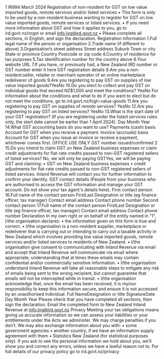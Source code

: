 1 IR994 March 2024 Registration of non-resident for GST on low value imported goods, remote services and/or listed services • This form is only to be used by a non-resident business wanting to register for GST on low value imported goods, remote services or listed services. • If you need more information about GST and how it applies to you, go to ird.govt.nz/nrgst or email info.lvg@ird.govt.nz • Please complete all sections, in English, and sign the declaration. Registration information 1.Full legal name of the person or organisation 2.Trade name (if different to above) 3.Organisation’s street address Street address Suburb Town or city State or province Country Postcode or zip code 4.Country of residence for tax purposes 5.Tax identification number for the country above 6.Your website URL 7.If you have, or previously had, a New Zealand IRD number or GST number enter it here GST registration details 8.Are you a non-resident:seller, retailer or merchant operator of an online marketplace redeliverer of goods 9.Are you registering to pay GST on supplies of low value imported goods?YesNo 10.Do you elect to collect and pay GST on individual goods that exceed NZ$1,000 and meet the conditions? YesNo For information about the conditions and what to do if you want to elect but do not meet the conditions, go to ird.govt.nz/high-value-goods 11.Are you registering to pay GST on supplies of remote services? YesNo 12.Are you registering to pay GST on listed services? YesNo 13.What is the start date of your GST registration? (If you are registering under the listed services rules only, the start date cannot be earlier than 1 April 2024). Day Month Year 14.What GST accounting basis do you want to use? Payments (cash) basis Account for GST when you receive a payment. Invoice (accruals) basis Account for GST when you issue an invoice or receive a payment, whichever comes first. OFFICE USE ONLY GST number issued/confirmed 2 15.Do you intend to claim GST on New Zealand business expenses or claim credit adjustments for flat-rate credits passed to non-GST registered sellers of listed services? No, we will only be paying GSTYes, we will be paying GST and claiming: • GST on New Zealand business expenses • credit adjustments for flat-rate credits passed to non-GST registered sellers of listed services. Inland Revenue will contact you for further information to confirm your identity. GST contact details (People from your business who are authorised to access the GST information and manage your GST account. Do not show your tax agent's details here). First contact person 16.Full name of the contact person FirstLast Designation or title (eg finance officer, tax manager) Contact email address Contact phone number Second contact person 17.Full name of the contact person FirstLast Designation or title (eg finance officer, tax manager) Contact email address Contact phone number Declaration In my own right or on behalf of the entity named in "1", I/the organisation declares: • the information given on this form is true and correct. • I/the organisation is a non-resident supplier, marketplace or redeliverer that is carrying out or intending to carry out a taxable activity in New Zealand which involves providing low value imported goods, remote services and/or listed services to residents of New Zealand. • I/the organisation give consent to communicating with Inland Revenue via email and accept that Inland Revenue will communicate via email where appropriate; understanding that at times these emails may contain confidential and/or commercially sensitive information. • I/the organisation understand Inland Revenue will take all reasonable steps to mitigate any risk of emails being sent to the wrong recipient, but cannot guarantee that emails will not be intercepted while in transit. • I/the organisation acknowledge that, once the email has been received, it is my/our responsibility to keep this information secure, and ensure it is not accessed by an unauthorised individual. Full NameDesignation or title SignatureDate Day Month Year Please check that you have completed all sections, then sign the declaration. Email the completed form to New Zealand Inland Revenue at info.lvg@ird.govt.nz Privacy Meeting your tax obligations means giving us accurate information so we can assess your liabilities or your entitlements under the Acts we administer. We may charge penalties if you don’t. We may also exchange information about you with: • some government agencies • another country, if we have an information supply agreement with them • Statistics New Zealand (for statistical purposes only). If you ask to see the personal information we hold about you, we’ll show you and correct any errors, unless we have a lawful reason not to. For full details of our privacy policy go to ird.govt.nz/privacy